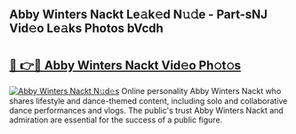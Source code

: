 ## Abby Winters Nackt Le𝚊k𝚎d N𝚞𝚍e - Part-sNJ Vid𝚎o Le𝚊ks Photos bVcdh

# <h2><a href="http://fb6rgiw.evod.top/?m=Abby+Winters+Nackt">🔗 👉🔴 Abby Winters Nackt Vid𝚎o Ph𝚘t𝚘s</a></h2>

[![Abby Winters Nackt N𝚞d𝚎s](https://i.imgur.com/8V9OHl7.gif)](http://fb6rgiw.evod.top/?m=Abby+Winters+Nackt)
Online personality Abby Winters Nackt who shares lifestyle and dance-themed content, including solo and collaborative dance performances and vlogs. The public's trust Abby Winters Nackt and admiration are essential for the success of a public figure. 
